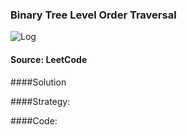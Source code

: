 ### Binary Tree Level Order Traversal

![Log](https://s13.postimg.org/jt83r2f2f/test1.png)
#### Source: LeetCode



####Solution

####Strategy:




####Code:



